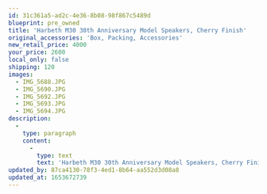 ```yaml
---
id: 31c361a5-ad2c-4e36-8b08-98f867c5489d
blueprint: pre_owned
title: 'Harbeth M30 30th Anniversary Model Speakers, Cherry Finish'
original_accessories: 'Box, Packing, Accessories'
new_retail_price: 4000
your_price: 2600
local_only: false
shipping: 120
images:
  - IMG_5688.JPG
  - IMG_5690.JPG
  - IMG_5692.JPG
  - IMG_5693.JPG
  - IMG_5694.JPG
description:
  -
    type: paragraph
    content:
      -
        type: text
        text: 'Harbeth M30 30th Anniversary Model Speakers, Cherry Finish. Speakers are in like-new condition with original boxes and packing. Speakers sold as new for $4,000.00. You will not find a better conditioned example of this classic model - won''t last long!'
updated_by: 87ca4130-78f3-4ed1-8b64-aa552d3d08a8
updated_at: 1653672739
---
```

